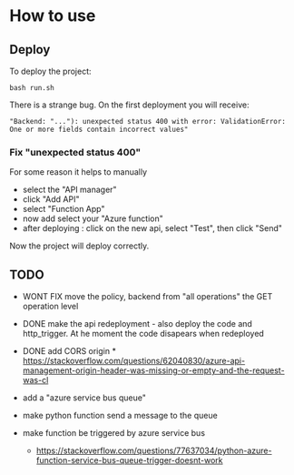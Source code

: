 # How to use

## Deploy

To deploy the project:

    bash run.sh

There is a strange bug.
On the first deployment you will receive:

```
"Backend: "..."): unexpected status 400 with error: ValidationError: One or more fields contain incorrect values"
```

### Fix "unexpected status 400"

For some reason it helps to manually 

 - select the "API manager"
 - click "Add API"
 - select "Function App"
 - now add select your "Azure function"
 - after deploying : click on the new api, select "Test", then click "Send"

 Now the project will deploy correctly.



## TODO



 - WONT FIX move the policy, backend from "all operations" the GET operation level
 - DONE make the api redeployment - also deploy the code and http_trigger. At he moment the code disapears when redeployed
- DONE add CORS origin * https://stackoverflow.com/questions/62040830/azure-api-management-origin-header-was-missing-or-empty-and-the-request-was-cl

- add a "azure service bus queue"
- make python function send a message to the queue
- make function be triggered by azure service bus
    - https://stackoverflow.com/questions/77637034/python-azure-function-service-bus-queue-trigger-doesnt-work